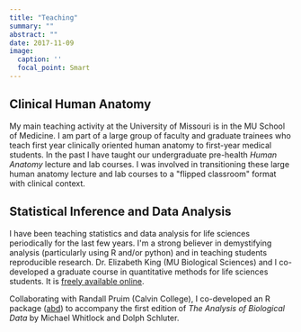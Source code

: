 ```yaml
---
title: "Teaching"
summary: ""
abstract: ""
date: 2017-11-09
image:
  caption: ''
  focal_point: Smart
---
```


## Clinical Human Anatomy

My main teaching activity at the University of Missouri is in the MU School of Medicine. I am part of a large group of faculty and graduate trainees who teach first year clinically oriented human anatomy to first-year medical students. In the past I have taught our undergraduate pre-health *Human Anatomy* lecture and lab courses. I was involved in transitioning these large human anatomy lecture and lab courses to a "flipped classroom" format with clinical context.

## Statistical Inference and Data Analysis

I have been teaching statistics and data analysis for life sciences periodically for the last few years. I'm a strong believer in demystifying analysis (particularly using R and/or python) and in teaching students reproducible research. Dr. Elizabeth King (MU Biological Sciences) and I co-developed a graduate course in quantitative methods for life sciences students. It is [freely available online](https://github.com/kmiddleton/quant_methods).

Collaborating with Randall Pruim (Calvin College), I co-developed an R package ([abd](https://github.com/kmiddleton/abd)) to accompany the first edition of *The Analysis of Biological Data* by Michael Whitlock and Dolph Schluter.
